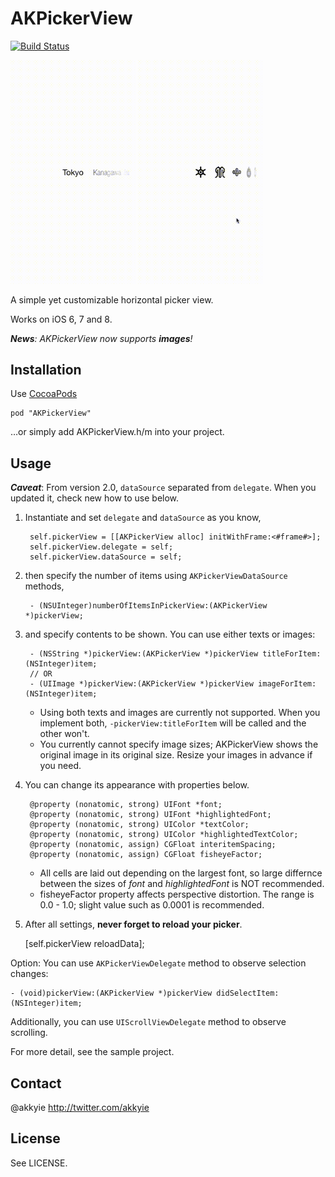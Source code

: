 AKPickerView
============

[![Build Status](https://travis-ci.org/Akkyie/AKPickerView.svg?branch=master)](https://travis-ci.org/Akkyie/AKPickerView)

<img src="./Screenshot.gif" width="200" alt="Screenshot" />
<img src="./Screenshot2.gif" width="200" alt="Screenshot" />


A simple yet customizable horizontal picker view.

Works on iOS 6, 7 and 8.

*__News__: AKPickerView now supports __images__!*

Installation
------------

Use [CocoaPods](http://cocoapods.org)

    pod "AKPickerView"

…or simply add AKPickerView.h/m into your project.

Usage
-----

*__Caveat__*: From version 2.0, `dataSource` separated from `delegate`. When you updated it, check new how to use below.

1. Instantiate and set `delegate` and `dataSource` as you know,

        self.pickerView = [[AKPickerView alloc] initWithFrame:<#frame#>];
        self.pickerView.delegate = self;
        self.pickerView.dataSource = self;

1. then specify the number of items using `AKPickerViewDataSource` methods,

        - (NSUInteger)numberOfItemsInPickerView:(AKPickerView *)pickerView;
	
1. and specify contents to be shown. You can use either texts or images:

        - (NSString *)pickerView:(AKPickerView *)pickerView titleForItem:(NSInteger)item;
        // OR
        - (UIImage *)pickerView:(AKPickerView *)pickerView imageForItem:(NSInteger)item;
	
    - Using both texts and images are currently not supported. When you implement both, `-pickerView:titleForItem` will be called and the other won't. 
    - You currently cannot specify image sizes; AKPickerView shows the original image in its original size. Resize your images in advance if you need.

1. You can change its appearance with properties below.

        @property (nonatomic, strong) UIFont *font;
        @property (nonatomic, strong) UIFont *highlightedFont;
        @property (nonatomic, strong) UIColor *textColor;
        @property (nonatomic, strong) UIColor *highlightedTextColor;
        @property (nonatomic, assign) CGFloat interitemSpacing;
        @property (nonatomic, assign) CGFloat fisheyeFactor;
    
    - All cells are laid out depending on the largest font, so large differnce between the sizes of *font* and *highlightedFont* is NOT recommended.  
    - fisheyeFactor property affects perspective distortion. The range is 0.0 - 1.0; slight value such as 0.0001 is recommended.

1. After all settings, **never forget to reload your picker**.

    [self.pickerView reloadData];
    
Option: You can use `AKPickerViewDelegate` method to observe selection changes:

    - (void)pickerView:(AKPickerView *)pickerView didSelectItem:(NSInteger)item;
    
Additionally, you can use `UIScrollViewDelegate` method to observe scrolling.
    
For more detail, see the sample project.

Contact
-------

@akkyie http://twitter.com/akkyie

License
-------
See LICENSE.
